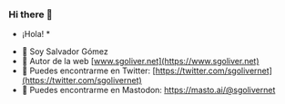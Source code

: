 ### Hi there 👋

<!--
**sgolivernet/sgolivernet** is a ✨ _special_ ✨ repository because its `README.md` (this file) appears on your GitHub profile.

Here are some ideas to get you started:

- 🔭 I’m currently working on ...
- 🌱 I’m currently learning ...
- 👯 I’m looking to collaborate on ...
- 🤔 I’m looking for help with ...
- 💬 Ask me about ...
- 📫 How to reach me: ...
- 😄 Pronouns: ...
- ⚡ Fun fact: ...
-->

* ¡Hola! *

- 🔭 Soy Salvador Gómez
- 🌱 Autor de la web [www.sgoliver.net](https://www.sgoliver.net)
- 💬 Puedes encontrarme en Twitter: [https://twitter.com/sgolivernet](https://twitter.com/sgolivernet)
- 💬 Puedes encontrarme en Mastodon: <a rel="me" href="https://masto.ai/@sgolivernet">https://masto.ai/@sgolivernet</a>

